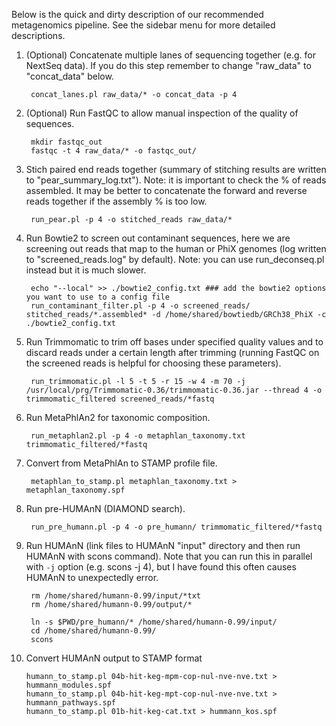Below is the quick and dirty description of our recommended metagenomics pipeline. See the sidebar menu for more detailed descriptions.

1. (Optional) Concatenate multiple lanes of sequencing together (e.g. for NextSeq data). If you do this step remember to change "raw_data" to "concat_data" below.

        concat_lanes.pl raw_data/* -o concat_data -p 4

2. (Optional) Run FastQC to allow manual inspection of the quality of sequences.

        mkdir fastqc_out
        fastqc -t 4 raw_data/* -o fastqc_out/

3. Stich paired end reads together (summary of stitching results are written to "pear_summary_log.txt"). Note: it is important to check the % of reads assembled. It may be better to concatenate the forward and reverse reads together if the assembly % is too low.

        run_pear.pl -p 4 -o stitched_reads raw_data/*

4. Run Bowtie2 to screen out contaminant sequences, here we are screening out reads that map to the human or PhiX genomes (log written to "screened_reads.log" by default). Note: you can use run_deconseq.pl instead but it is much slower.
    
        echo "--local" >> ./bowtie2_config.txt ### add the bowtie2 options you want to use to a config file
        run_contaminant_filter.pl -p 4 -o screened_reads/ stitched_reads/*.assembled* -d /home/shared/bowtiedb/GRCh38_PhiX -c ./bowtie2_config.txt
  
5. Run Trimmomatic to trim off bases under specified quality values and to discard reads under a certain length after trimming (running FastQC on the screened reads is helpful for choosing these parameters). 

        run_trimmomatic.pl -l 5 -t 5 -r 15 -w 4 -m 70 -j /usr/local/prg/Trimmomatic-0.36/trimmomatic-0.36.jar --thread 4 -o trimmomatic_filtered screened_reads/*fastq  
  
6. Run MetaPhlAn2 for taxonomic composition.

        run_metaphlan2.pl -p 4 -o metaphlan_taxonomy.txt trimmomatic_filtered/*fastq
  
7. Convert from MetaPhlAn to STAMP profile file.

        metaphlan_to_stamp.pl metaphlan_taxonomy.txt > metaphlan_taxonomy.spf

8. Run pre-HUMAnN (DIAMOND search).

        run_pre_humann.pl -p 4 -o pre_humann/ trimmomatic_filtered/*fastq

9. Run HUMAnN (link files to HUMAnN "input" directory and then run HUMAnN with scons command). Note that you can run this in parallel with `-j` option (e.g. scons -j 4), but I have found this often causes HUMAnN to unexpectedly error.

        rm /home/shared/humann-0.99/input/*txt 
        rm /home/shared/humann-0.99/output/*

        ln -s $PWD/pre_humann/* /home/shared/humann-0.99/input/
        cd /home/shared/humann-0.99/
        scons

10. Convert HUMAnN output to STAMP format

        humann_to_stamp.pl 04b-hit-keg-mpm-cop-nul-nve-nve.txt > hummann_modules.spf
        humann_to_stamp.pl 04b-hit-keg-mpt-cop-nul-nve-nve.txt > hummann_pathways.spf
        humann_to_stamp.pl 01b-hit-keg-cat.txt > hummann_kos.spf
